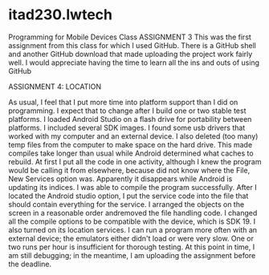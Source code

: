 # itad230.lwtech
Programming for Mobile Devices Class
ASSIGNMENT 3
This was the first assignment from this class for which I used GitHub.  There is a GitHub shell and another GitHub download that made uploading the project work fairly well. I would appreciate having the time to learn all the ins and outs of using GitHub

ASSIGNMENT 4: LOCATION

As usual, I feel that I put more time into platform support than I did on programming.  I expect that to change after I build one or two stable test platforms. 
I loaded Android Studio on a flash drive for portability between platforms.  I included several SDK images.  I found some usb drivers that worked with my computer and an external device. I also deleted (too many) temp files from the computer to make space on the hard drive. This made compiles take longer than usual while Android determined what caches to rebuild. 
At first I put all the code in one activity, although I knew the program would be calling it from elsewhere, because did not know where the File, New Services option was.  Apparently it disappears while Android is updating its indices. I was able to compile the program successfully. 
After I located the Android studio option, I put the service code into the file that should contain everything for the service. I arranged the objects on the screen in a reasonable order andremoved the file handling code. I changed all the compile options to be compatible with the device, which is SDK 19. I also turned on its location services. 
I can run a program more often with an external device; the emulators either didn't load or were very slow. One or two runs per hour is insufficient for thorough testing. 
At this point in time, I am still debugging; in the meantime, I am uploading the assignment before the deadline. 
